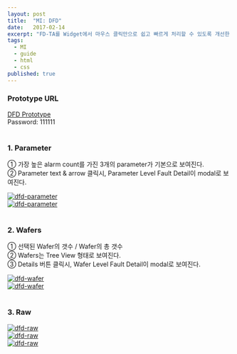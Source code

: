 ```yaml
---
layout: post
title:  "MI: DFD"
date:   2017-02-14
excerpt: "FD-TA를 Widget에서 마우스 클릭만으로 쉽고 빠르게 처리할 수 있도록 개선한 제품"
tags:
  - MI
  - guide
  - html
  - css
published: true
---
```


### Prototype URL

<a href="http://wyk9qu.axshare.com">DFD Prototype</a>
<br>
Password: 111111
<br>
<br>

### 1. Parameter

① 가장 높은 alarm count를 가진 3개의 parameter가 기본으로 보여진다.<br>
② Parameter text & arrow 클릭시, Parameter Level Fault Detail이 modal로 보여진다.<br>

<a href="{{ site.url }}/images/works/20170214/image-1.jpg"><img src="{{ site.url }}/images/works/20170214/image-1.jpg" alt="dfd-parameter"></a>
<br>
<a href="{{ site.url }}/images/works/20170214/image-2.jpg"><img src="{{ site.url }}/images/works/20170214/image-2.jpg" alt="dfd-parameter"></a>
<br>
<br>

### 2. Wafers

① 선택된 Wafer의 갯수 / Wafer의 총 갯수<br>
② Wafers는 Tree View 형태로 보여진다.<br>
③ Details 버튼 클릭시, Wafer Level Fault Detail이 modal로 보여진다.<br>

<a href="{{ site.url }}/images/works/20170214/image-3.jpg"><img src="{{ site.url }}/images/works/20170214/image-3.jpg" alt="dfd-wafer"></a>
<br>
<a href="{{ site.url }}/images/works/20170214/image-4.jpg"><img src="{{ site.url }}/images/works/20170214/image-4.jpg" alt="dfd-wafer"></a>
<br>
<br>

### 3. Raw

<a href="{{ site.url }}/images/works/20170214/image-5.jpg"><img src="{{ site.url }}/images/works/20170214/image-5.jpg" alt="dfd-raw"></a>
<br>
<a href="{{ site.url }}/images/works/20170214/image-6.jpg"><img src="{{ site.url }}/images/works/20170214/image-6.jpg" alt="dfd-raw"></a>
<br>
<a href="{{ site.url }}/images/works/20170214/image-7.jpg"><img src="{{ site.url }}/images/works/20170214/image-7.jpg" alt="dfd-raw"></a>